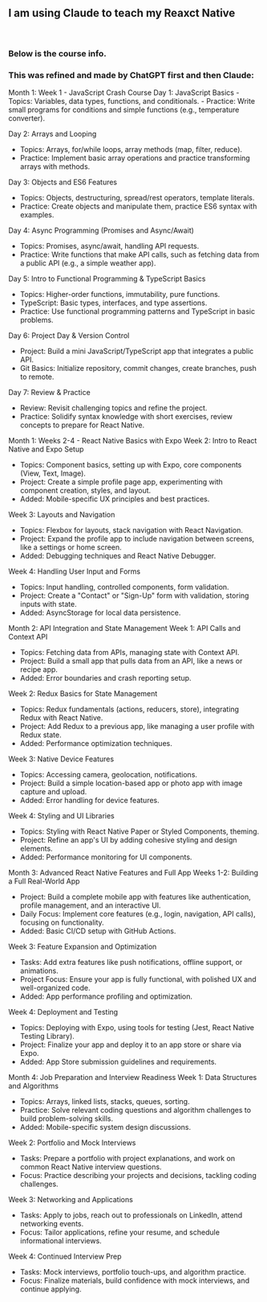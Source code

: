<h2> I am using Claude to teach my Reaxct Native</h2> </br>
<h3> Below is the course info.</h3>
<h3> This was refined and made by ChatGPT first and then Claude: </h3>

<p>
  Month 1: Week 1 - JavaScript Crash Course
Day 1: JavaScript Basics
- Topics: Variables, data types, functions, and conditionals.
- Practice: Write small programs for conditions and simple functions (e.g., temperature converter).

Day 2: Arrays and Looping
- Topics: Arrays, for/while loops, array methods (map, filter, reduce).
- Practice: Implement basic array operations and practice transforming arrays with methods.

Day 3: Objects and ES6 Features
- Topics: Objects, destructuring, spread/rest operators, template literals.
- Practice: Create objects and manipulate them, practice ES6 syntax with examples.

Day 4: Async Programming (Promises and Async/Await)
- Topics: Promises, async/await, handling API requests.
- Practice: Write functions that make API calls, such as fetching data from a public API (e.g., a simple weather app).

Day 5: Intro to Functional Programming & TypeScript Basics
- Topics: Higher-order functions, immutability, pure functions.
- TypeScript: Basic types, interfaces, and type assertions.
- Practice: Use functional programming patterns and TypeScript in basic problems.

Day 6: Project Day & Version Control
- Project: Build a mini JavaScript/TypeScript app that integrates a public API.
- Git Basics: Initialize repository, commit changes, create branches, push to remote.

Day 7: Review & Practice
- Review: Revisit challenging topics and refine the project.
- Practice: Solidify syntax knowledge with short exercises, review concepts to prepare for React Native.

Month 1: Weeks 2-4 - React Native Basics with Expo
Week 2: Intro to React Native and Expo Setup
- Topics: Component basics, setting up with Expo, core components (View, Text, Image).
- Project: Create a simple profile page app, experimenting with component creation, styles, and layout.
- Added: Mobile-specific UX principles and best practices.

Week 3: Layouts and Navigation
- Topics: Flexbox for layouts, stack navigation with React Navigation.
- Project: Expand the profile app to include navigation between screens, like a settings or home screen.
- Added: Debugging techniques and React Native Debugger.

Week 4: Handling User Input and Forms
- Topics: Input handling, controlled components, form validation.
- Project: Create a "Contact" or "Sign-Up" form with validation, storing inputs with state.
- Added: AsyncStorage for local data persistence.

Month 2: API Integration and State Management
Week 1: API Calls and Context API
- Topics: Fetching data from APIs, managing state with Context API.
- Project: Build a small app that pulls data from an API, like a news or recipe app.
- Added: Error boundaries and crash reporting setup.

Week 2: Redux Basics for State Management
- Topics: Redux fundamentals (actions, reducers, store), integrating Redux with React Native.
- Project: Add Redux to a previous app, like managing a user profile with Redux state.
- Added: Performance optimization techniques.

Week 3: Native Device Features
- Topics: Accessing camera, geolocation, notifications.
- Project: Build a simple location-based app or photo app with image capture and upload.
- Added: Error handling for device features.

Week 4: Styling and UI Libraries
- Topics: Styling with React Native Paper or Styled Components, theming.
- Project: Refine an app's UI by adding cohesive styling and design elements.
- Added: Performance monitoring for UI components.

Month 3: Advanced React Native Features and Full App
Weeks 1-2: Building a Full Real-World App
- Project: Build a complete mobile app with features like authentication, profile management, and an interactive UI.
- Daily Focus: Implement core features (e.g., login, navigation, API calls), focusing on functionality.
- Added: Basic CI/CD setup with GitHub Actions.

Week 3: Feature Expansion and Optimization
- Tasks: Add extra features like push notifications, offline support, or animations.
- Project Focus: Ensure your app is fully functional, with polished UX and well-organized code.
- Added: App performance profiling and optimization.

Week 4: Deployment and Testing
- Topics: Deploying with Expo, using tools for testing (Jest, React Native Testing Library).
- Project: Finalize your app and deploy it to an app store or share via Expo.
- Added: App Store submission guidelines and requirements.

Month 4: Job Preparation and Interview Readiness
Week 1: Data Structures and Algorithms
- Topics: Arrays, linked lists, stacks, queues, sorting.
- Practice: Solve relevant coding questions and algorithm challenges to build problem-solving skills.
- Added: Mobile-specific system design discussions.

Week 2: Portfolio and Mock Interviews
- Tasks: Prepare a portfolio with project explanations, and work on common React Native interview questions.
- Focus: Practice describing your projects and decisions, tackling coding challenges.

Week 3: Networking and Applications
- Tasks: Apply to jobs, reach out to professionals on LinkedIn, attend networking events.
- Focus: Tailor applications, refine your resume, and schedule informational interviews.

Week 4: Continued Interview Prep
- Tasks: Mock interviews, portfolio touch-ups, and algorithm practice.
- Focus: Finalize materials, build confidence with mock interviews, and continue applying.
</p>
